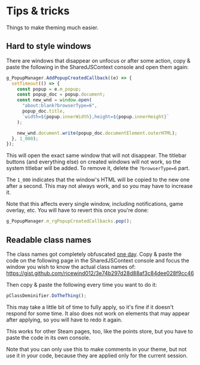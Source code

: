 # Tips & tricks

Things to make theming much easier.

## Hard to style windows

There are windows that disappear on unfocus or after some action, copy & paste the following in the SharedJSContext console and open them again:

```js
g_PopupManager.AddPopupCreatedCallback((e) => {
  setTimeout(() => {
    const popup = e.m_popup;
    const popup_doc = popup.document;
    const new_wnd = window.open(
      "about:blank?browserType=6",
      popup_doc.title,
      `width=${popup.innerWidth},height=${popup.innerHeight}`
    );

    new_wnd.document.write(popup_doc.documentElement.outerHTML);
  }, 1_000);
});
```

This will open the exact same window that will not disappear. The titlebar buttons (and everything else) on created windows will not work, so the system titlebar will be added. To remove it, delete the `?browserType=6` part.

The `1_000` indicates that the window's HTML will be copied to the new one after a second. This may not always work, and so you may have to increase it.

Note that this affects every single window, including notifications, game overlay, etc. You will have to revert this once you're done:

```js
g_PopupManager.m_rgPopupCreatedCallbacks.pop();
```

## Readable class names

The class names got completely obfuscated [one day](https://github.com/SteamDatabase/SteamTracking/commit/a0f82423f4c422f616253d5825fd8bf453367f3a). Copy & paste the code on the following page in the SharedJSContext console and focus the window you wish to know the actual class names of: https://gist.github.com/ricewind012/3e74b297d28d88af3c84dee028f9cc46

Then copy & paste the following every time you want to do it:

```js
pClassDeminifier.DoTheThing();
```

This may take a little bit of time to fully apply, so it's fine if it doesn't respond for some time. It also does not work on elements that may appear after applying, so you will have to redo it again.

This works for other Steam pages, too, like the points store, but you have to paste the code in its own console.

Note that you can only use this to make comments in your theme, but not use it in your code, because they are applied only for the current session.

